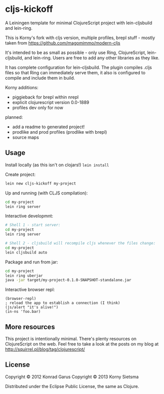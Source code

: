 # cljs-kickoff

A Leiningen template for minimal ClojureScript project with lein-cljsbuild
and lein-ring.

This is Korny's fork with cljs version, multiple profiles, brepl stuff - mostly taken from https://github.com/magomimmo/modern-cljs

It's intended to be as small as possible - only use Ring, ClojureScript,
lein-cljsbuild, and lein-ring. Users are free to add any other libraries as
they like.

It has complete configuration for lein-cljsbuild. The plugin compiles .cljs
files so that Ring can immediately serve them, it also is configured to
compile and include them in build.

Korny additions:
- piggieback for brepl within nrepl
- explicit clojurescript version 0.0-1889
- profiles dev only for now

planned:
- add a readme to generated project!
- prodlike and prod profiles (prodlike with brepl)
- source maps

## Usage
Install locally (as this isn't on clojars!)
```lein install```

Create project:

```bash
lein new cljs-kickoff my-project
```

Up and running (with CLJS compilation):
```bash
cd my-project
lein ring server
```

Interactive developmnt:
```bash
# Shell 1 - start server:
cd my-project
lein ring server

# Shell 2 - cljsbuild will recompile cljs whenever the files change:
cd my-project
lein cljsbuild auto
```

Package and run from jar:
```bash
cd my-project
lein ring uberjar
java -jar target/my-project-0.1.0-SNAPSHOT-standalone.jar
```

Interactive browser repl:
```lein repl
(browser-repl)
; reload the app to establish a connection (I think)
(js/alert "it's alive!")
(in-ns 'foo.bar)
```

## More resources

This project is intentionally minimal. There's plenty resources on ClojureScript
on the web. Feel free to take a look at the posts on my blog at
http://squirrel.pl/blog/tag/clojurescript/

## License

Copyright © 2012 Konrad Garus
Copyright © 2013 Korny Sietsma

Distributed under the Eclipse Public License, the same as Clojure.
